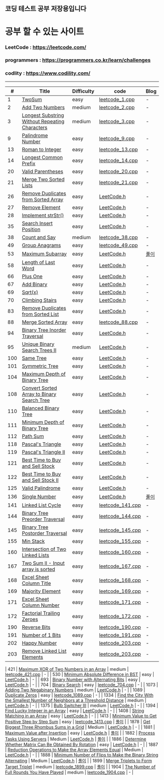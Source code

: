 ## 코딩 테스트 공부 저장용입니다

# 공부 할 수 있는 사이트

### LeetCode : https://leetcode.com/

### programmers : https://programmers.co.kr/learn/challenges

### codlity : https://www.codility.com/

---

| #    | Title                                                                                                                                                                                     | Difficulty | code                                                     | Blog                                                                                       |
|------|-------------------------------------------------------------------------------------------------------------------------------------------------------------------------------------------|------------|----------------------------------------------------------|--------------------------------------------------------------------------------------------|
| 1    | [TwoSum](https://leetcode.com/problems/two-sum/)                                                                                                                                          | easy       | [leetcode_1.cpp](LeetCode/LeetCode/leetcode_1.cpp)       | -                                                                                          |
| 2    | [Add Two Numbers](https://leetcode.com/problems/add-two-numbers)                                                                                                                          | medium     | [leetcode_2.cpp](LeetCode/LeetCode/leetcode_2.cpp)       | -                                                                                          |
| 3    | [Longest Substring Without Repeating Characters](https://leetcode.com/problems/longest-substring-without-repeating-characters)                                                            | medium     | [leetcode_3.cpp](LeetCode/LeetCode/leetcode_3.cpp)       | -                                                                                          |
| 9    | [Palindrome Number](https://leetcode.com/problems/palindrome-number/)                                                                                                                     | easy       | [leetcode_9.cpp](LeetCode/LeetCode/leetcode_9.cpp)       | -                                                                                          |
| 13   | [Roman to Integer](https://leetcode.com/problems/roman-to-integer/)                                                                                                                       | easy       | [leetcode_13.cpp](LeetCode/LeetCode/leetcode_13.cpp)     | -                                                                                          |
| 14   | [Longest Common Prefix](https://leetcode.com/problems/longest-common-prefix/)                                                                                                             | easy       | [leetcode_14.cpp](LeetCode/LeetCode/leetcode_14.cpp)     | -                                                                                          |
| 20   | [Valid Parentheses](https://leetcode.com/problems/valid-parentheses/)                                                                                                                     | easy       | [leetcode_20.cpp](LeetCode/LeetCode/leetcode_20.cpp)     | -                                                                                          |
| 21   | [Merge Two Sorted Lists](https://leetcode.com/problems/merge-two-sorted-lists/)                                                                                                           | easy       | [leetcode_21.cpp](LeetCode/LeetCode/leetcode_21.cpp)     | -                                                                                          |
| 26   | [Remove Duplicates from Sorted Array](https://leetcode.com/problems/remove-duplicates-from-sorted-array/)                                                                                 | easy       | [LeetCode.h](LeetCode/LeetCode/LeetCode.h)               | -                                                                                          |
| 27   | [Remove Element](https://leetcode.com/problems/remove-element/)                                                                                                                           | easy       | [LeetCode.h](LeetCode/LeetCode/LeetCode.h)               | -                                                                                          |
| 28   | [Implement strStr()](https://leetcode.com/problems/implement-strstr/)                                                                                                                     | easy       | [LeetCode.h](LeetCode/LeetCode/LeetCode.h)               | -                                                                                          |
| 35   | [Search Insert Position](https://leetcode.com/problems/search-insert-position/)                                                                                                           | easy       | [LeetCode.h](LeetCode/LeetCode/LeetCode.h)               | -                                                                                          |
| 38   | [Count and Say](https://leetcode.com/problems/count-and-say/)                                                                                                                             | medium     | [leetcode_38.cpp](LeetCode/LeetCode/leetcode_38.cpp)     | -                                                                                          |
| 49   | [Group Anagrams](https://leetcode.com/problems/group-anagrams/)                                                                                                                           | easy       | [leetcode_49.cpp](LeetCode/LeetCode/leetcode_49.cpp)     | -                                                                                          |
| 53   | [Maximum Subarray](https://leetcode.com/problems/maximum-subarray/)                                                                                                                       | easy       | [LeetCode.h](LeetCode/LeetCode/LeetCode.h)               | [풀이](https://www.notion.so/Leetcode-53-1baf0dff736d45a19a9544309d904b1a)                   |
| 58   | [Length of Last Word](https://leetcode.com/problems/length-of-last-word/)                                                                                                                 | easy       | [LeetCode.h](LeetCode/LeetCode/LeetCode.h)               | -                                                                                          |
| 66   | [Plus One](https://leetcode.com/problems/plus-one/)                                                                                                                                       | easy       | [LeetCode.h](LeetCode/LeetCode/LeetCode.h)               | -                                                                                          |
| 67   | [Add Binary](https://leetcode.com/problems/add-binary/)                                                                                                                                   | easy       | [LeetCode.h](LeetCode/LeetCode/LeetCode.h)               | -                                                                                          |
| 69   | [Sqrt(x)](https://leetcode.com/problems/sqrtx/)                                                                                                                                           | easy       | [LeetCode.h](LeetCode/LeetCode/LeetCode.h)               | -                                                                                          |
| 70   | [Climbing Stairs](https://leetcode.com/problems/climbing-stairs/)                                                                                                                         | easy       | [LeetCode.h](LeetCode/LeetCode/LeetCode.h)               | -                                                                                          |
| 83   | [Remove Duplicates from Sorted List](https://leetcode.com/problems/remove-duplicates-from-sorted-list/)                                                                                   | easy       | [LeetCode.h](LeetCode/LeetCode/LeetCode.h)               | -                                                                                          |
| 88   | [Merge Sorted Array](https://leetcode.com/problems/merge-sorted-array/)                                                                                                                   | easy       | [leetcode_88.cpp](LeetCode/LeetCode/leetcode_88.cpp)     | -                                                                                          |
| 94   | [Binary Tree Inorder Traversal](https://leetcode.com/problems/binary-tree-inorder-traversal/)                                                                                             | easy       | [LeetCode.h](LeetCode/LeetCode/LeetCode.h)               | -                                                                                          |
| 95   | [Unique Binary Search Trees II](https://leetcode.com/problems/unique-binary-search-trees-ii/)                                                                                             | medium     | [LeetCode.h](LeetCode/LeetCode/LeetCode.h)               | -                                                                                          |
| 100  | [Same Tree](https://leetcode.com/problems/same-tree/)                                                                                                                                     | easy       | [LeetCode.h](LeetCode/LeetCode/LeetCode.h)               | -                                                                                          |
| 101  | [Symmetric Tree](https://leetcode.com/problems/symmetric-tree/)                                                                                                                           | easy       | [LeetCode.h](LeetCode/LeetCode/LeetCode.h)               | -                                                                                          |
| 104  | [Maximum Depth of Binary Tree](https://leetcode.com/problems/maximum-depth-of-binary-tree/)                                                                                               | easy       | [LeetCode.h](LeetCode/LeetCode/LeetCode.h)               | -                                                                                          |
| 108  | [Convert Sorted Array to Binary Search Tree](https://leetcode.com/problems/convert-sorted-array-to-binary-search-tree/)                                                                   | easy       | [LeetCode.h](LeetCode/LeetCode/LeetCode.h)               | -                                                                                          |
| 110  | [Balanced Binary Tree](https://leetcode.com/problems/balanced-binary-tree/)                                                                                                               | easy       | [LeetCode.h](LeetCode/LeetCode/LeetCode.h)               | -                                                                                          |
| 111  | [Minimum Depth of Binary Tree](https://leetcode.com/problems/minimum-depth-of-binary-tree/)                                                                                               | easy       | [LeetCode.h](LeetCode/LeetCode/LeetCode.h)               | -                                                                                          |
| 112  | [Path Sum](https://leetcode.com/problems/path-sum/)                                                                                                                                       | easy       | [LeetCode.h](LeetCode/LeetCode/LeetCode.h)               | -                                                                                          |
| 118  | [Pascal's Triangle](https://leetcode.com/problems/pascals-triangle/)                                                                                                                      | easy       | [LeetCode.h](LeetCode/LeetCode/LeetCode.h)               | -                                                                                          |
| 119  | [Pascal's Triangle II](https://leetcode.com/problems/pascals-triangle-ii/)                                                                                                                | easy       | [LeetCode.h](LeetCode/LeetCode/LeetCode.h)               | -                                                                                          |
| 121  | [Best Time to Buy and Sell Stock](https://leetcode.com/problems/best-time-to-buy-and-sell-stock/)                                                                                         | easy       | [LeetCode.h](LeetCode/LeetCode/LeetCode.h)               | -                                                                                          |
| 122  | [Best Time to Buy and Sell Stock II](https://leetcode.com/problems/best-time-to-buy-and-sell-stock-ii/)                                                                                   | easy       | [LeetCode.h](LeetCode/LeetCode/LeetCode.h)               | -                                                                                          |
| 125  | [Valid Palindrome](https://leetcode.com/problems/valid-palindrome/)                                                                                                                       | easy       | [LeetCode.h](LeetCode/LeetCode/LeetCode.h)               | -                                                                                          |
| 136  | [Single Number](https://leetcode.com/problems/single-number/)                                                                                                                             | easy       | [LeetCode.h](LeetCode/LeetCode/LeetCode.h)               | [풀이](https://www.notion.so/C-XOR-4f3e6a2ccf324a4591ea7cfdaef304b9)                         |
| 141  | [Linked List Cycle](https://leetcode.com/problems/linked-list-cycle/)                                                                                                                     | easy       | [leetcode_141.cpp](LeetCode/LeetCode/leetcode_141.cpp)   | -                                                                                          |
| 144  | [Binary Tree Preorder Traversal](https://leetcode.com/problems/binary-tree-preorder-traversal/)                                                                                           | easy       | [leetcode_144.cpp](LeetCode/LeetCode/leetcode_144.cpp)   | -                                                                                          |
| 145  | [Binary Tree Postorder Traversal](https://leetcode.com/problems/binary-tree-postorder-traversal/)                                                                                         | easy       | [leetcode_145.cpp](LeetCode/LeetCode/leetcode_145.cpp)   | -                                                                                          |
| 155  | [Min Stack](https://leetcode.com/problems/min-stack/)                                                                                                                                     | easy       | [leetcode_155.cpp](LeetCode/LeetCode/leetcode_155.cpp)   | -                                                                                          |
| 160  | [Intersection of Two Linked Lists](https://leetcode.com/problems/intersection-of-two-linked-lists/)                                                                                       | easy       | [leetcode_160.cpp](LeetCode/LeetCode/leetcode_160.cpp)   | -                                                                                          |
| 167  | [Two Sum II - Input array is sorted](https://leetcode.com/problems/two-sum-ii-input-array-is-sorted/)                                                                                     | easy       | [leetcode_167.cpp](LeetCode/LeetCode/leetcode_167.cpp)   | -                                                                                          |
| 168  | [Excel Sheet Column Title](https://leetcode.com/problems/excel-sheet-column-title/)                                                                                                       | easy       | [leetcode_168.cpp](LeetCode/LeetCode/leetcode_168.cpp)   | -                                                                                          |
| 169  | [Majority Element](https://leetcode.com/problems/majority-element/)                                                                                                                       | easy       | [leetcode_169.cpp](LeetCode/LeetCode/leetcode_169.cpp)   | -                                                                                          |
| 171  | [Excel Sheet Column Number](https://leetcode.com/problems/excel-sheet-column-number/)                                                                                                     | easy       | [leetcode_171.cpp](LeetCode/LeetCode/leetcode_171.cpp)   | -                                                                                          |
| 172  | [Factorial Trailing Zeroes](https://leetcode.com/problems/factorial-trailing-zeroes/)                                                                                                     | easy       | [leetcode_172.cpp](LeetCode/LeetCode/leetcode_172.cpp)   | -                                                                                          |
| 190  | [Reverse Bits](https://leetcode.com/problems/reverse-bits/)                                                                                                                               | easy       | [leetcode_190.cpp](LeetCode/LeetCode/leetcode_190.cpp)   | -                                                                                          |
| 191  | [Number of 1 Bits](https://leetcode.com/problems/number-of-1-bits/)                                                                                                                       | easy       | [leetcode_191.cpp](LeetCode/LeetCode/leetcode_191.cpp)   | -                                                                                          |
| 202  | [Happy Number](https://leetcode.com/problems/happy-number/)                                                                                                                               | easy       | [leetcode_203.cpp](LeetCode/LeetCode/leetcode_202.cpp)   | -                                                                                          |
| 203  | [Remove Linked List Elements](https://leetcode.com/problems/remove-linked-list-elements/)                                                                                                 | easy       | [leetcode_203.cpp](LeetCode/LeetCode/leetcode_202.cpp)   | -                                                                                          |

| 421  | [Maximum XOR of Two Numbers in an Array](https://leetcode.com/problems/maximum-xor-of-two-numbers-in-an-array/)                                                                           | medium     | [leetcode_421.cpp](LeetCode/LeetCode/leetcode_421.cpp)   | -                                                                                          |
| 530  | [Minimum Absolute Difference in BST](https://leetcode.com/problems/minimum-absolute-difference-in-bst/)                                                                                   | easy       | [LeetCode.h](LeetCode/LeetCode/LeetCode.h)               | -                                                                                          |
| 693  | [Binary Number with Alternating Bits](https://leetcode.com/problems/binary-number-with-alternating-bits/)                                                                                 | easy       | [LeetCode.h](LeetCode/LeetCode/LeetCode.h)               | -                                                                                          |
| 704  | [Binary Search](https://leetcode.com/problems/binary-search/)                                                                                                                             | easy       | [leetcode_704.cpp](LeetCode/LeetCode/leetcode_704.cpp)   | -                                                                                          |
| 1073 | [Adding Two Negabinary Numbers](https://leetcode.com/problems/adding-two-negabinary-numbers/)                                                                                             | medium     | [LeetCode.h](LeetCode/LeetCode/LeetCode.h)               | -                                                                                          |
| 1089 | [Duplicate Zeros](https://leetcode.com/problems/duplicate-zeros/)                                                                                                                         | easy       | [leetcode_1089.cpp](LeetCode/LeetCode/leetcode_1089.cpp) | -                                                                                          |
| 1334 | [Find the City With the Smallest Number of Neighbors at a Threshold Distance](https://leetcode.com/problems/find-the-city-with-the-smallest-number-of-neighbors-at-a-threshold-distance/) | medium     | [LeetCode.h](LeetCode/LeetCode/LeetCode.h)               | -                                                                                          |
| 1375 | [Bulb Switcher III](https://leetcode.com/problems/bulb-switcher-iii/)                                                                                                                     | medium     | [LeetCode.h](LeetCode/LeetCode/LeetCode.h)               | -                                                                                          |
| 1394 | [Find Lucky Integer in an Array](https://leetcode.com/problems/find-lucky-integer-in-an-array/)                                                                                           | easy       | [LeetCode.h](LeetCode/LeetCode/LeetCode.h)               | -                                                                                          |
| 1408 | [String Matching in an Array](https://leetcode.com/problems/string-matching-in-an-array/)                                                                                                 | easy       | [LeetCode.h](LeetCode/LeetCode/LeetCode.h)               | -                                                                                          |
| 1413 | [Minimum Value to Get Positive Step by Step Sum](https://leetcode.com/problems/minimum-value-to-get-positive-step-by-step-sum/)                                                           | easy       | [leetcode_1413.cpp](LeetCode/LeetCode/leetcode_1413.cpp) | [풀이](https://www.notion.so/Leetcode-1413-33e88dcdbb484babbd1ef617302d956a)                 |
| 1878 | [Get Biggest Three Rhombus Sums in a Grid](https://leetcode.com/problems/get-biggest-three-rhombus-sums-in-a-grid/)                                                                       | Medium     | [LeetCode.h](LeetCode/LeetCode/LeetCode.h)               | -                                                                                          |
| 1881 | [Maximum Value after Insertion](https://leetcode.com/problems/maximum-value-after-insertion/)                                                                                             | easy       | [LeetCode.h](LeetCode/LeetCode/LeetCode.h)               | [풀이](https://www.notion.so/Maximum-Value-after-Insertion-df38a892d28b45bf8d66a26b60842a9a) |
| 1882 | [Process Tasks Using Servers](https://leetcode.com/problems/process-tasks-using-servers/)                                                                                                 | Medium     | [LeetCode.h](LeetCode/LeetCode/LeetCode.h)               | [풀이](https://www.notion.so/Process-Tasks-Using-Servers-33467a755e2245e58295cde9f31bd2b6)   |
| 1886 | [Determine Whether Matrix Can Be Obtained By Rotation](https://leetcode.com/problems/determine-whether-matrix-can-be-obtained-by-rotation/)                                               | easy       | [LeetCode.h](LeetCode/LeetCode/LeetCode.h)               | -                                                                                          |
| 1887 | [Reduction Operations to Make the Array Elements Equal](https://leetcode.com/problems/reduction-operations-to-make-the-array-elements-equal/)                                             | Medium     | [LeetCode.h](LeetCode/LeetCode/LeetCode.h)               | -                                                                                          |
| 1888 | [Minimum Number of Flips to Make the Binary String Alternating](https://leetcode.com/problems/minimum-number-of-flips-to-make-the-binary-string-alternating/)                             | Medium     | [LeetCode.h](LeetCode/LeetCode/LeetCode.h)               | [풀이](https://www.notion.so/Sliding-window-b80560c4e56d4b5886072724b58cf756)                |
| 1899 | [Merge Triplets to Form Target Triplet](https://leetcode.com/problems/merge-triplets-to-form-target-triplet/)                                                                             | medium     | [leetcode_1899.cpp](LeetCode/LeetCode/leetcode_1899.cpp) | [풀이](https://www.notion.so/Leetcode-1899-d597bb5a9df34cefa1b85cb5979f6fe1)                 |
| 1904 | [The Number of Full Rounds You Have Played](https://leetcode.com/problems/the-number-of-full-rounds-you-have-played/)                                                                     | medium     | [leetcode_1904.cpp](LeetCode/LeetCode/leetcode_1904.cpp) | -                                                                                          |


